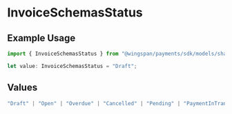 # InvoiceSchemasStatus

## Example Usage

```typescript
import { InvoiceSchemasStatus } from "@wingspan/payments/sdk/models/shared";

let value: InvoiceSchemasStatus = "Draft";
```

## Values

```typescript
"Draft" | "Open" | "Overdue" | "Cancelled" | "Pending" | "PaymentInTransit" | "Paid"
```